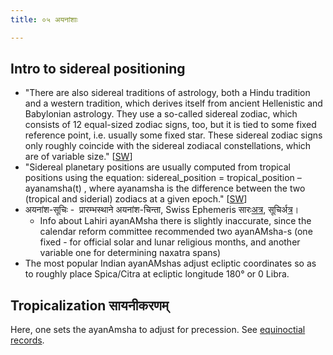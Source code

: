 ```yaml
---
title: ०५ अयनांशाः

---
```


## Intro to sidereal positioning
- "There are also sidereal traditions of astrology, both a Hindu tradition and a western tradition, which derives itself from ancient Hellenistic and Babylonian astrology. They use a so-called sidereal zodiac, which consists of 12 equal-sized zodiac signs, too, but it is tied to some fixed reference point, i.e. usually some fixed star. These sidereal zodiac signs only roughly coincide with the sidereal zodiacal constellations, which are of variable size." \[[SW](http://www.astro.com/swisseph/swisseph.htm#_Toc465773505)\]
- "Sidereal planetary positions are usually computed from tropical positions using the equation: sidereal\_position = tropical\_position – ayanamsha(t) , where ayanamsha is the difference between the two (tropical and siderial) zodiacs at a given epoch." \[[SW](http://www.astro.com/swisseph/swisseph.htm#_Toc465773505)\]
- अयनांश\-सूचिः \-  प्रारम्भस्थाने अयनांश-चिन्ता, Swiss Ephemeris सारः[अत्र](http://www.astro.com/swisseph/swisseph.htm#_Toc465773508), सूचिर्[अत्र](http://www.astro.com/swisseph/swephprg.htm#_Toc471829106)।
  - Info about Lahiri ayanAMsha there is slightly inaccurate, since the calendar reform committee recommended two ayanAMsha-s (one fixed - for official solar and lunar religious months, and another variable one for determining naxatra spans)
- The most popular Indian ayanAMshas adjust ecliptic coordinates so as to roughly place Spica/Citra at ecliptic longitude 180° or 0 Libra.

## Tropicalization सायनीकरणम्
Here, one sets the ayanAmsha to adjust for precession. See [equinoctial records](../../../history/equinotical_records/).